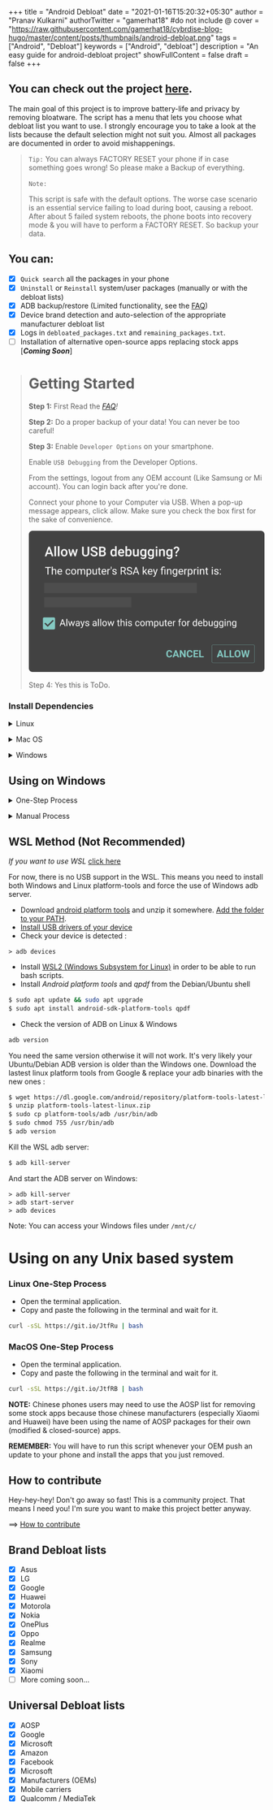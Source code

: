 +++
title = "Android Debloat"
date = "2021-01-16T15:20:32+05:30"
author = "Pranav Kulkarni"
authorTwitter = "gamerhat18" #do not include @
cover = "https://raw.githubusercontent.com/gamerhat18/cybrdise-blog-hugo/master/content/posts/thumbnails/android-debloat.png"
tags = ["Android", "Debloat"]
keywords = ["Android", "debloat"]
description = "An easy guide for android-debloat project"
showFullContent = false
draft = false
+++


## You can check out the project [here](https://github.com/gamerhat18/android-debloat).

The main goal of this project is to improve battery-life and privacy by removing bloatware. The script has a menu that lets you choose what debloat list you want to use. I strongly encourage you to take a look at the lists because the default selection might not suit you. Almost all packages are documented in order to avoid mishappenings.

>`Tip:`
>You can always FACTORY RESET your phone if in case something goes wrong! So please make a Backup of everything.
>
>`Note:`
>
>This script is safe with the default options. The worse case scenario is an essential service failing to load during boot, causing a reboot. After about 5 failed system reboots, the phone boots into recovery mode & you will have to perform a FACTORY RESET. So backup your data. 


## You can:
* [X] `Quick search` all the packages in your phone
* [X] `Uninstall` or `Reinstall` system/user packages (manually or with the debloat lists)
* [X] ADB backup/restore (Limited functionality, see the [FAQ](https://github.com/gamerhat18/android-debloat/wiki/FAQ#there-is-no-debloat-list-for-my-phones-brand-can-you-add-it-))
* [X] Device brand detection and auto-selection of the appropriate manufacturer debloat list
* [X] Logs in `debloated_packages.txt` and `remaining_packages.txt`.
* [ ] Installation of alternative open-source apps replacing stock apps [***Coming Soon***]

> # Getting Started
>
> **Step 1:**
> First Read the *[FAQ](https://github.com/gamerhat18/android-debloat/wiki/FAQ)!*
>
> **Step 2:** 
> Do a proper backup of your data! You can never be too careful!
>
> **Step 3:**
> Enable `Developer Options` on your smartphone.
>
> Enable `USB Debugging` from the Developer Options.
>
> From the settings, logout from any OEM account (Like Samsung or Mi account). You can login back after you're done.
>
> Connect your phone to your Computer via USB. When  a pop-up message appears, click allow. Make sure you check the box first for the sake of convenience.
>
> ![*USB Debugging Prompt image*](https://raw.githubusercontent.com/gamerhat18/cybrdise-blog-hugo/master/content/posts/images/adbprompt.png)
>
> Step 4: Yes this is ToDo. 


### Install Dependencies
<p>
<details>
<summary>Linux</summary>

- Install ***Android platform tools*** and ***qpdf*** on your PC :

Debian Base :
```bash
$ sudo apt install android-sdk-platform-tools qpdf
```
Arch-Linux Base :
```bash
$ sudo pacman -S android-tools qpdf
```
Fedora :
```bash
$ sudo yum install android-tools qpdf
```
</details>
</p>

<p>
<details>
<summary>Mac OS</summary>

- Install [Homebrew](https://brew.sh/)
- Install *Android platform tools* and *qpdf*

You will also need to upgrade bash because Apple ships a very old bash version (3.2.57) due to licencing issues.

```bash
$ brew install android-platform-tools qpdf bash
```

You have to make the new bash version your default : 

```bash
$ sudo echo "/usr/local/bin/bash" >> /etc/shells
$ chsh -s /usr/local/bin/bash
```
Check if it works : 

```bash
$ echo $BASH_VERSION
```
</details>
</p>

<p>
<details>
<summary>Windows</summary>

You will need Chocolatey to install Git and ADB Platform Tools from Google.

```powershell 
choco install adb git -y
```

</details>
</p>

## Using on Windows
<p>
<details>
<summary>One-Step Process</summary>


Right click on the Start Menu and click on Windows Powershell (Admin). Click YES if something pops up. Then wait for a few seconds for it to load and paste the following. 
```powershell 
iex ((New-Object System.Net.WebClient).DownloadString('https://git.io/JtvK5'))
```

That's it! It will run the script program and you will have the control over enabling/disabling packages, restoring and creating backups, and more!
</details>
</p>

<p>
<details>
<summary>Manual Process</summary>

- Install the dependencies [mentioned above](https://github.com/gamerhat18/android-debloat/#install-dependencies)
- Clone this Repository.
- Browse through the debloat lists to be sure the default selection suits you.
- Run `debloat_script.sh` from the Git Terminal 
</details>
</p>

## WSL Method (Not Recommended)
*If you want to use WSL* [click here]()

For now, there is no USB support in the WSL. This means you need to install both Windows and Linux platform-tools and force the use of Windows adb server.
- Download [android platform tools](https://dl.google.com/android/repository/platform-tools-latest-windows.zip) and unzip it somewhere. [Add the folder to your PATH](https://www.architectryan.com/2018/03/17/add-to-the-path-on-windows-10/).
- [Install USB drivers of your device](https://developer.android.com/studio/run/oem-usb#Drivers)
- Check your device is detected :
```batch
> adb devices
```

- Install [WSL2 (Windows Subsystem for Linux)](https://itsfoss.com/install-bash-on-windows/) in order to be able to run bash scripts.
- Install *Android platform tools* and *qpdf* from the Debian/Ubuntu shell
```bash
$ sudo apt update && sudo apt upgrade
$ sudo apt install android-sdk-platform-tools qpdf
```
- Check the version of ADB on Linux & Windows
```bash
adb version
```
You need the same version otherwise it will not work. It's very likely your Ubuntu/Debian ADB version is older than the Windows one. 
Download the lastest linux platform tools from Google & replace your adb binaries with the new ones :
```bash
$ wget https://dl.google.com/android/repository/platform-tools-latest-linux.zip
$ unzip platform-tools-latest-linux.zip
$ sudo cp platform-tools/adb /usr/bin/adb
$ sudo chmod 755 /usr/bin/adb
$ adb version
```
Kill the WSL adb server:
```bash
$ adb kill-server
```
And start the ADB server on Windows: 
```batch
> adb kill-server
> adb start-server
> adb devices
```
Note: You can access your Windows files under `/mnt/c/`

</details>
</p>


# Using on any Unix based system

### Linux One-Step Process

- Open the terminal application.
- Copy and paste the following in the terminal and wait for it.
```bash 
curl -sSL https://git.io/JtfRu | bash
```


### MacOS One-Step Process

- Open the terminal application.
- Copy and paste the following in the terminal and wait for it.
```bash 
curl -sSL https://git.io/JtfRB | bash
```

**NOTE:** Chinese phones users may need to use the AOSP list for removing some stock apps because those chinese manufacturers (especially Xiaomi and Huawei) have been using the name of AOSP packages for their own (modified & closed-source) apps.

**REMEMBER:** You will have to run this script whenever your OEM push an update to your phone and install the apps that you just removed.

## How to contribute

Hey-hey-hey! Don't go away so fast! This is a community project. That means I need you! I'm sure you want to make this project better anyway.

==> [How to contribute](https://github.com/gamerhat18/android-debloat/tree/master/Contribute)


## Brand Debloat lists 
* [X] Asus
* [X] LG
* [X] Google
* [X] Huawei
* [X] Motorola
* [X] Nokia
* [X] OnePlus
* [X] Oppo
* [X] Realme
* [X] Samsung
* [X] Sony
* [X] Xiaomi
* [ ] More coming soon...
## Universal Debloat lists 
* [X] AOSP
* [X] Google
* [X] Microsoft
* [X] Amazon
* [X] Facebook
* [X] Microsoft
* [X] Manufacturers (OEMs)
* [X] Mobile carriers
* [X] Qualcomm / MediaTek

